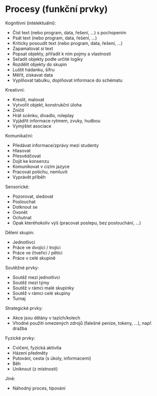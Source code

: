 # Procesy \(funkční prvky\)

Kognitivní \(intelektuální\):

* Číst text \(nebo program, data, řešení, ...\) s pochopením
* Psát text \(nebo program, data, řešení, ...\)
* Kriticky posoudit text \(nebo program, data, řešení, ...\)
* Zapamatovat si text
* Popsat objekty, přiřadit k nim pojmy a vlastnosti
* Seřadit objekty podle určité logiky
* Rozdělit objekty do skupin
* Luštit hádanku, šifru
* Měřit, získavat data
* Vyplňovat tabulku, doplňovat informace do schématu

Kreativní:

* Kreslit, malovat
* Vytvořit objekt, konstrukční úloha
* Zničit
* Hrát scénku, divadlo, roleplay
* Vyjádřit informace rytmem, zvuky, hudbou
* Vymýšlet asociace

Komunikační:

* Předávat informace/zprávy mezi studenty
* Hlasovat
* Přesvědčovat
* Dojít ke konsenzu
* Komunikovat v cizím jazyce
* Pracovat potichu, nemluvit
* Vyprávět příběh

Sensorické:

* Pozorovat, sledovat
* Poslouchat
* Dotknout se
* Ovonět
* Ochutnat
* Opak kteréhokoliv výš \(pracovat poslepu, bez poslouchání, ...\)

Dělení skupin:

* Jednotlivci
* Práce ve dvojici / trojici
* Práce ve čtveřici / pětici
* Práce v celé skupině

Soutěžné prvky:

* Soutěž mezi jednotlivci
* Soutěž mezi týmy
* Soutěž v rámci malé skupinky
* Soutěž v rámci celé skupiny
* Turnaj

Strategické prvky:

* Akce jsou dělány v tazích/kolech
* Vhodné použití omezených zdrojů \(falešné peníze, tokeny, ...\), např. dražba

Fyzické prvky:

* Cvičení, fyzická aktivita
* Házení předměty
* Putování, cesta \(s úkoly, informacemi\)
* Běh
* Uniknout \(z místnosti\)

Jiné:

* Náhodný proces, tipování



